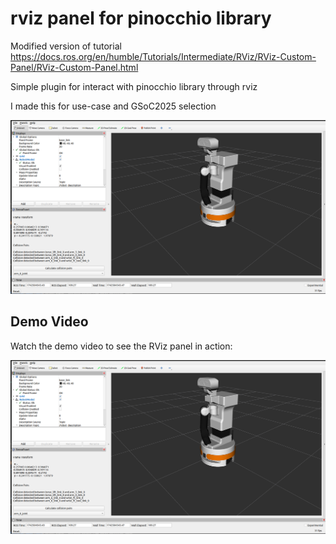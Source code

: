 # rviz panel for pinocchio library

Modified version of tutorial https://docs.ros.org/en/humble/Tutorials/Intermediate/RViz/RViz-Custom-Panel/RViz-Custom-Panel.html

Simple plugin for interact with pinocchio library through rviz

I made this for use-case and GSoC2025 selection

![RViz Panel](img/rviz_plugin.png)

## Demo Video

Watch the demo video to see the RViz panel in action:


[![Watch the video](img/rviz_plugin.png)](https://raw.githubusercontent.com/enrico391/Rviz-pinocchio-panel/blob/main/img/video_rviz_panel.mp4)